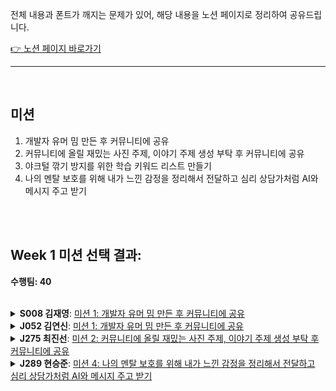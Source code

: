 전체 내용과 폰트가 깨지는 문제가 있어, 해당 내용을 노션 페이지로 정리하여 공유드립니다.<br/>

[👉 노션 페이지 바로가기](https://www.notion.so/week1-md-2345c173bd6e80539ba8d11bde875798?source=copy_link)


---

<br />

## 미션

1. 개발자 유머 밈 만든 후 커뮤니티에 공유
2. 커뮤니티에 올릴 재밌는 사진 주제, 이야기 주제 생성 부탁 후 커뮤니티에 공유
3. 야크털 깎기 방지를 위한 학습 키워드 리스트 만들기
4. 나의 멘탈 보호를 위해 내가 느낀 감정을 정리해서 전달하고 심리 상담가처럼 AI와 메시지 주고 받기


<br />
<br />

## Week 1 미션 선택 결과:

**수행팀: 40**

<br />

<details>
<summary><strong>S008 김재영</strong>: <a href="https://github.com/boostcampwm2025/relay-note45/blob/main/week1.md#%EB%AF%B8%EC%85%98">미션 1: 개발자 유머 밈 만든 후 커뮤니티에 공유</a></summary>
<br />

### 상세

- 생성된 밈(이미지 또는 텍스트)을 부스트캠프 커뮤니티의 `random` 채널 등에 공유합니다.

### 선정 이유

- 학습 과정에서 지친 저를 유머로 승화하고자 합니다! 부스트캠프 커뮤니티 속에 녹아 들어가 개발자로써 성장과 학습 과정을 공유하며 사회성과 유머 감각을 길러 진정한 개발자가 되어가고 싶습니다.

<br />

</details>

<details>
<summary><strong>J052 김연신</strong>: <a href="https://github.com/boostcampwm2025/relay-note45/blob/main/week1.md#%EB%AF%B8%EC%85%98">미션 1: 개발자 유머 밈 만든 후 커뮤니티에 공유</a></summary>
<br />

### 선택 퀘스트. 개발자 유머 밈 만든 후 커뮤니티에 공유
### 1. 퀘스트 해석

* **원본 퀘스트 노트**

  * AI를 활용해 “개발자 유머 밈”을 만들고, 부스트캠프 커뮤니티 `random` 채널에 1회 이상 공유
  * AI에게 밈 이미지·문구를 생성 요청 → 결과물 스크린샷으로 인증
* **토론 배경 & 의도**
  * 개발 스트레스 완화+커뮤니티 유대감 형성
  * 커뮤니티 활성화
* **핵심 달성 기준**
   - AI로 생성된 밈(이미지 또는 텍스트)을 스트캠프 커뮤니티의 `random` 채널 등 1회 이상 게시하고, 해당 게시물의 스크린샷으로 인증하면 완료



### 2. 나의 AI 개발자 밈 이미지 생성 & 공유 수행 계획

#### 🚀 수행 계획

1. **프롬프트 작성**  
   - 예시 A:  
     > “개발자가 밤샘 디버깅 중인 모습을 과장된 카툰 스타일로 그려줘.”  
   - 예시 B:  
     > “컴파일 에러 메시지가 날아다니는 우주에서 헤매는 개발자 캐릭터 일러스트.”  
2. **테스트**  
   - 첫 샘플 여러개 생성 후
   - 가장 웃긴·공감 가는 버전 1장 선택  
3. **커뮤니티 공유**  
   - 밈 이미지와 함께 짧은 멘트 작성:  
     > “#오늘의밈: 컴파일 에러 만나면 이런 기분… 😂”  
   - `#random` 채널에 업로드  
4. **인증 & 기록**  
   - 게시 후 스크린샷 캡처  
   - Relay‐note 레포지토리 `Week1` 파일에 스크린샷 및 ‘사용 프롬프트’, ‘느낀 점’ 기록  


### ✅ 달성 기준  
- AI 도구로 생성한 개발자 밈 1개 이상  
- 커뮤니티 `#random` 채널에 1회 이상 공유  
- 인증 스크린샷 + 프롬프트 + 소감이 포함된 Relay‐note 기록

<br />

### 3. 🚀 퀘스트 수행
[![image.png](https://i.postimg.cc/7hsfdZ91/image.png)](https://postimg.cc/4HcfhZrn)

- **사용 모델**: ChatGPT 4o 이미지 생성 모델
- **프롬프트**: <img width=300 src="https://i.namu.wiki/i/uEMeA-c5DCSPstRond-lAztcga5y78UF4v0ornW7tD9LnnqRfcc9rzxiphnSpQ7Xg8O4axpIFpj3CEu4FK8xkQ.webp">

  ```
  해당 이미지를 변형해서 개발자 밈으로 변형하고자 해

  우선 원본 이미지는 보다시피 좌측에는 "이겨야한다"라는 문구와 땀을 삐질삐질 흘리면서 게임중인 모습이고 오른쪽은 발가락으로 "딸깍" 한번으로 편하게 게임하면서 "ㅋㅋㅋㅋㅋ" 웃고있는 모습이야

  이 원본 이미지를 과거 개발자 vs 요즘 개발자 밈으로 변형하고자 해
  상단에 "과거 개발자 vs 요즘 개발자" 라는 제목을 추가해주고

  좌측 모습에서 "이겨야한다" 텍스트를 -> "고쳐야한다"로 바꾸고
  모니터에는 디버깅을 하는 것 같은 모습으로 해주고 동일하게 땀을 삐질삐질 흘리고 있고

  우측 모습에는 모니터에 "AI" 텍스트를 표시해줘
  ```
- **소감**: 이미지 생성 모델을 이용해서 사람들이 공감할 만한 내용으로 개발자 밈 이미지를 생성해서 나온 이미지들이 재밌어 개발하면서 받는 스트레스를 좀 해소할 수 있었던 것 같습니다. 그리고 슬랙 채널에 공유하면서 다른 부스트 캠프 동료분들께서 잘 반응해주시고 공감해주셔서 좋기도 했습니다. 이렇게 슬랙을 통해 다른 캠퍼분들과 소통하면서 스트레스도 해소하고 생각도 공유할 수 있었던 좋은 경험이었습니다.

</details>


<details>
<summary><strong>J275 최진선</strong>: <a href="https://github.com/boostcampwm2025/relay-note45/blob/main/week1.md#%EB%AF%B8%EC%85%98">미션 2: 커뮤니티에 올릴 재밌는 사진 주제, 이야기 주제 생성 부탁 후 커뮤니티에 공유</a></summary>

<br />

#### 수행할 퀘스트

[미션 2](https://github.com/boostcampwm2025/relay-note45/blob/main/week1.md#%EB%AF%B8%EC%85%98)

<br />

#### 수행 목적

task 수행에 앞서, 가볍고 재밌는 주제를 사용해 대화를 안 나눠 본 동료와의 공통 관심사를 찾고 유대감을 형성

<br />

#### 선정 기준

다들 슬랙을 많이 활용하시는데 사실 이때까지 약간 부담스러움을 느껴서 소극적으로 소통을 했습니다. 퀘스트를 제작하신 팀의 토론 내용을 살펴 보았을 떄 커뮤니티 활성화를 추구하셨는데, 저도 거기에 일조하고자 하는 마음으로 본 퀘스트를 선택했습니다.

캠퍼들과 AI를 활용한 아이스브레이킹을 진행함으로써 나 스스로도 커뮤니티에 조금 더 유대감을 느끼고, 편안함을 느끼는 방향으로 바뀌어나가고 싶어서 이 주제를 선정하였다.

<br />

#### 수행 방법

1. AI를 통해 이야기 또는 사진 주제를 생성한다.
2. 생성된 주제를 기반으로 적합한 내용을 작성하고 사진을 고른다.
3. 커뮤니티의 random 게시글에 올린다.

<br />

#### 지정한 달성 기준

생성한 이야기 주제로 랜덤 채널에 게시 1회, 생성한 이미지로 랜덤 채널에 게시 1회

<br />

</details>



<details>
<summary><strong>J289 현승준</strong>: <a href="https://github.com/boostcampwm2025/relay-note45/blob/main/week1.md#%EB%AF%B8%EC%85%98">미션 4: 나의 멘탈 보호를 위해 내가 느낀 감정을 정리해서 전달하고 심리 상담가처럼 AI와 메시지 주고 받기</a></summary>

<br />

저는 [미션 4](https://github.com/boostcampwm2025/relay-note45/blob/main/week1.md#%EB%AF%B8%EC%85%98) 를 선택했습니다.

미션에 몰두하다보면, 내 마음이 어떤 상태일까 돌아볼 틈이 없었던 것 같았습니다. <br />
그래서 이 미션을 통해 잠깐 멈춰 내 감정을 정리해보는 시간을 가졌으면 좋겠다고 생각했습니다.

AI 상담가와 대화하는 방식이라 부담도 적고, 인증도 위로가 될 수 있는 음악 추천 정도여서 가벼운 마음으로 임할 수 있을 것 같습니다.

<br />

</details>

